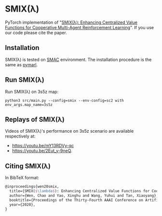 
# SMIX(λ)

PyTorch implementation of "[SMIX(λ): Enhancing Centralized Value Functions for Cooperative Multi-Agent Reinforcement Learning](http://parnec.nuaa.edu.cn/xtan/paper/AAAI-WenC.2318.pdf)". If you use our code please cite the paper.



## Installation

SMIX(λ) is tested on [SMAC](https://github.com/oxwhirl/smac) environment. The installation procedure is the same as [pymarl](https://github.com/oxwhirl/pymarl).



## Run SMIX(λ)

Run SMIX(λ) on 3s5z map:

```shell
python3 src/main.py --config=smix --env-config=sc2 with env_args.map_name=3s5z
```

## Replays of SMIX(λ)

Videos of SMIX(λ)'s performance on 3s5z scenario are available respectively at: 
- <https://youtu.be/mY13RDVy-qc>
- <https://youtu.be/2Eut_y-9neQ>.

## Citing SMIX(λ) 

In BibTeX format:

```tex
@inproceedings{wen20smix,
  title={SMIX($\lambda$): Enhancing Centralized Value Functions for Cooperative Multi-Agent Reinforcement Learning},
  author={Wen, Chao and Yao, Xinghu and Wang, Yuhui and Tan, Xiaoyang},
  booktitle={Proceedings of the Thirty-Fourth AAAI Conference on Artificial Intelligence},
  year={2020},
}
```
